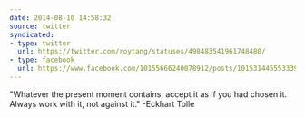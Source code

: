 ```yaml
---
date: 2014-08-10 14:58:32
source: twitter
syndicated:
- type: twitter
  url: https://twitter.com/roytang/statuses/498483541961748480/
- type: facebook
  url: https://www.facebook.com/10155666240078912/posts/10153144555333912
---
```


"Whatever the present moment contains, accept it as if you had chosen it. Always work with it, not against it." -Eckhart Tolle
